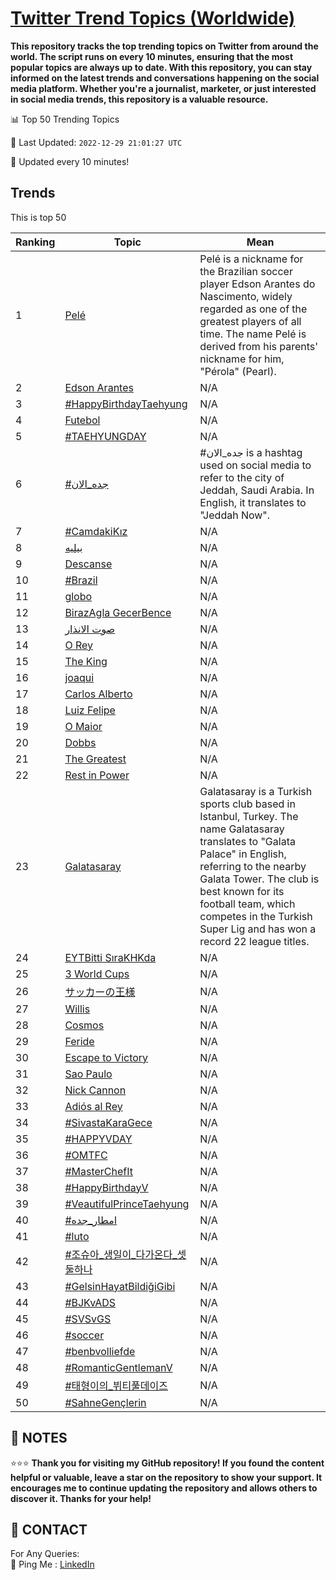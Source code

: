 [Twitter Trend Topics (Worldwide)](https://github.com/ErcinDedeoglu/Twitter-Trend-Topics)
==========

**This repository tracks the top trending topics on Twitter from around the world. 
The script runs on every 10 minutes, ensuring that the most popular topics are always up to date. 
With this repository, you can stay informed on the latest trends and conversations happening on the social media platform. 
Whether you're a journalist, marketer, or just interested in social media trends, this repository is a valuable resource.**


📊 Top 50 Trending Topics

📆 Last Updated: `2022-12-29 21:01:27 UTC`

🔧 Updated every 10 minutes!


## Trends

This is top 50

| Ranking | Topic | Mean |
| ------- | ------------ | ------------ |
| 1 | [Pelé](http://twitter.com/search?q=Pel%c3%a9) | Pelé is a nickname for the Brazilian soccer player Edson Arantes do Nascimento, widely regarded as one of the greatest players of all time. The name Pelé is derived from his parents' nickname for him, "Pérola" (Pearl). |
| 2 | [Edson Arantes](http://twitter.com/search?q=Edson+Arantes) | N/A |
| 3 | [#HappyBirthdayTaehyung](http://twitter.com/search?q=%23HappyBirthdayTaehyung) | N/A |
| 4 | [Futebol](http://twitter.com/search?q=Futebol) | N/A |
| 5 | [#TAEHYUNGDAY](http://twitter.com/search?q=%23TAEHYUNGDAY) | N/A |
| 6 | [#جده_الان](http://twitter.com/search?q=%23%d8%ac%d8%af%d9%87_%d8%a7%d9%84%d8%a7%d9%86) | #جده_الان is a hashtag used on social media to refer to the city of Jeddah, Saudi Arabia. In English, it translates to "Jeddah Now". |
| 7 | [#CamdakiKız](http://twitter.com/search?q=%23CamdakiK%c4%b1z) | N/A |
| 8 | [بيليه](http://twitter.com/search?q=%d8%a8%d9%8a%d9%84%d9%8a%d9%87) | N/A |
| 9 | [Descanse](http://twitter.com/search?q=Descanse) | N/A |
| 10 | [#Brazil](http://twitter.com/search?q=%23Brazil) | N/A |
| 11 | [globo](http://twitter.com/search?q=globo) | N/A |
| 12 | [BirazAgla GecerBence](http://twitter.com/search?q=BirazAgla+GecerBence) | N/A |
| 13 | [صوت الانذار](http://twitter.com/search?q=%d8%b5%d9%88%d8%aa+%d8%a7%d9%84%d8%a7%d9%86%d8%b0%d8%a7%d8%b1) | N/A |
| 14 | [O Rey](http://twitter.com/search?q=O+Rey) | N/A |
| 15 | [The King](http://twitter.com/search?q=The+King) | N/A |
| 16 | [joaqui](http://twitter.com/search?q=joaqui) | N/A |
| 17 | [Carlos Alberto](http://twitter.com/search?q=Carlos+Alberto) | N/A |
| 18 | [Luiz Felipe](http://twitter.com/search?q=Luiz+Felipe) | N/A |
| 19 | [O Maior](http://twitter.com/search?q=O+Maior) | N/A |
| 20 | [Dobbs](http://twitter.com/search?q=Dobbs) | N/A |
| 21 | [The Greatest](http://twitter.com/search?q=The+Greatest) | N/A |
| 22 | [Rest in Power](http://twitter.com/search?q=Rest+in+Power) | N/A |
| 23 | [Galatasaray](http://twitter.com/search?q=Galatasaray) | Galatasaray is a Turkish sports club based in Istanbul, Turkey. The name Galatasaray translates to "Galata Palace" in English, referring to the nearby Galata Tower. The club is best known for its football team, which competes in the Turkish Super Lig and has won a record 22 league titles. |
| 24 | [EYTBitti SıraKHKda](http://twitter.com/search?q=EYTBitti+S%c4%b1raKHKda) | N/A |
| 25 | [3 World Cups](http://twitter.com/search?q=3+World+Cups) | N/A |
| 26 | [サッカーの王様](http://twitter.com/search?q=%e3%82%b5%e3%83%83%e3%82%ab%e3%83%bc%e3%81%ae%e7%8e%8b%e6%a7%98) | N/A |
| 27 | [Willis](http://twitter.com/search?q=Willis) | N/A |
| 28 | [Cosmos](http://twitter.com/search?q=Cosmos) | N/A |
| 29 | [Feride](http://twitter.com/search?q=Feride) | N/A |
| 30 | [Escape to Victory](http://twitter.com/search?q=Escape+to+Victory) | N/A |
| 31 | [Sao Paulo](http://twitter.com/search?q=Sao+Paulo) | N/A |
| 32 | [Nick Cannon](http://twitter.com/search?q=Nick+Cannon) | N/A |
| 33 | [Adiós al Rey](http://twitter.com/search?q=Adi%c3%b3s+al+Rey) | N/A |
| 34 | [#SivastaKaraGece](http://twitter.com/search?q=%23SivastaKaraGece) | N/A |
| 35 | [#HAPPYVDAY](http://twitter.com/search?q=%23HAPPYVDAY) | N/A |
| 36 | [#OMTFC](http://twitter.com/search?q=%23OMTFC) | N/A |
| 37 | [#MasterChefIt](http://twitter.com/search?q=%23MasterChefIt) | N/A |
| 38 | [#HappyBirthdayV](http://twitter.com/search?q=%23HappyBirthdayV) | N/A |
| 39 | [#VeautifulPrinceTaehyung](http://twitter.com/search?q=%23VeautifulPrinceTaehyung) | N/A |
| 40 | [#امطار_جده](http://twitter.com/search?q=%23%d8%a7%d9%85%d8%b7%d8%a7%d8%b1_%d8%ac%d8%af%d9%87) | N/A |
| 41 | [#luto](http://twitter.com/search?q=%23luto) | N/A |
| 42 | [#조슈아_생일이_다가온다_셋둘하나](http://twitter.com/search?q=%23%ec%a1%b0%ec%8a%88%ec%95%84_%ec%83%9d%ec%9d%bc%ec%9d%b4_%eb%8b%a4%ea%b0%80%ec%98%a8%eb%8b%a4_%ec%85%8b%eb%91%98%ed%95%98%eb%82%98) | N/A |
| 43 | [#GelsinHayatBildiğiGibi](http://twitter.com/search?q=%23GelsinHayatBildi%c4%9fiGibi) | N/A |
| 44 | [#BJKvADS](http://twitter.com/search?q=%23BJKvADS) | N/A |
| 45 | [#SVSvGS](http://twitter.com/search?q=%23SVSvGS) | N/A |
| 46 | [#soccer](http://twitter.com/search?q=%23soccer) | N/A |
| 47 | [#benbvolliefde](http://twitter.com/search?q=%23benbvolliefde) | N/A |
| 48 | [#RomanticGentlemanV](http://twitter.com/search?q=%23RomanticGentlemanV) | N/A |
| 49 | [#태형이의_뷔티풀데이즈](http://twitter.com/search?q=%23%ed%83%9c%ed%98%95%ec%9d%b4%ec%9d%98_%eb%b7%94%ed%8b%b0%ed%92%80%eb%8d%b0%ec%9d%b4%ec%a6%88) | N/A |
| 50 | [#SahneGençlerin](http://twitter.com/search?q=%23SahneGen%c3%a7lerin) | N/A |




## 📝 NOTES

⭐⭐⭐ **Thank you for visiting my GitHub repository! If you found the content helpful or valuable, leave a star on the repository to show your support. It encourages me to continue updating the repository and allows others to discover it. Thanks for your help!**

## 📨 CONTACT

 For Any Queries:  
            🏓 Ping Me : [LinkedIn](https://www.linkedin.com/in/ercindedeoglu/)